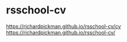# rsschool-cv

https://richardpickman.github.io/rsschool-cv/cv
https://richardpickman.github.io/rsschool-cv/
